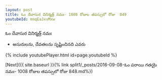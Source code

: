 ```yaml
---
layout: post
title: ఓం దేవాసుర వినిర్మత్ర్ నమః- 1008 రోజుల తపస్సులో రోజు  849
youtubeId: mnqEaJxvMxw
---
```

 
 
 ఓం దేవాసుర వినిర్మత్ర్ నమః  
 
 -  అసురులను, దేవతలను సృష్టించినది ఎవరు 
 
  
 
  
 
 
 
 
 
 


{% include youtubePlayer.html id=page.youtubeId %}
 
[Next]({{ site.baseurl }}{% link  split1/_posts/2016-09-08-ఓం పరాయి గతయై నమః- 1008 రోజుల తపస్సులో రోజు  848.md%})
 
